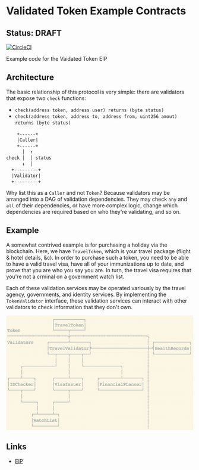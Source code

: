 # Validated Token Example Contracts
## Status: DRAFT

[![CircleCI](https://circleci.com/gh/Finhaven/ValidatedToken.svg?style=svg)](https://circleci.com/gh/Finhaven/ValidatedToken)

Example code for the Vaidated Token EIP

## Architecture

The basic relationship of this protocol is very simple: there are validators
that expose two `check` functions:

* `check(address token, address user) returns (byte status)`
* `check(address token, address to, address from, uint256 amout) returns (byte status)`

```
    +------+
    │Caller|
    +------+
      │  ↑
check │  │ status
      ↓  │
  +---------+
  |Validator|
  +---------+
```

Why list this as a `Caller` and not `Token`? Because validators may be arranged into
a DAG of validation dependencies. They may check `any` and `all` of their dependencies,
or have more complex logic, change which dependencies are required based on who
they're validating, and so on.

## Example

A somewhat contrived example is for purchasing a holiday via the blockchain.
Here, we have `TravelToken`, which is your travel package (flight & hotel details, &c).
In order to purchase such a token, you need to be able to have a valid travel visa,
have all of your immunizations up to date, and prove that you are who you say you are.
In turn, the travel visa requires that you're not a crminal on a government watch list.

Each of these validation services may be operated variously by the travel agency,
governments, and identity services. By implementing the `TokenValidator` interface,
these validation services can interact with other validators to check information
that they don't own.

![](https://raw.githubusercontent.com/Finhaven/ValidatedToken/master/assets/diagram.png?token=ABANcIE7drQhztiQvBrtwOeLgKnXAWifks5aljr9wA%3D%3D)

## Links

* [EIP](https://github.com/ethereum/EIPs/pull/902)
